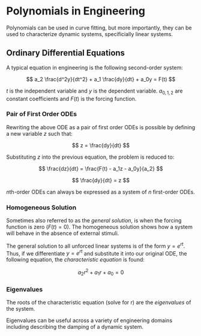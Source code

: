 # Polynomials in Engineering

Polynomials can be used in curve fitting, but more importantly, they can be used to characterize dynamic systems, specificially linear systems.

## Ordinary Differential Equations

A typical equation in engineering is the following second-order system:

$$
a_2 \frac{d^2y}{dt^2} + a_1 \frac{dy}{dt} + a_0y = F(t)
$$

$t$ is the independent variable and $y$ is the dependent variable. $a_{0,1,2}$ are constant coefficients and $F(t)$ is the forcing function.

### Pair of First Order ODEs

Rewriting the above ODE as a pair of first order ODEs is possible by defining a new variable $z$ such that:

$$
z = \frac{dy}{dt}
$$

Substituting $z$ into the previous equation, the problem is reduced to:

$$
\frac{dz}{dt} = \frac{F(t) - a_1z - a_0y}{a_2}
$$

$$
\frac{dy}{dt} = z
$$

*n*th-order ODEs can always be expressed as a system of *n* first-order ODEs.

### Homogeneous Solution

Sometimes also referred to as the *general solution*, is when the forcing function is zero ($F(t) = 0$). The homogeneous solution shows how a system will behave in the absence of external stimuli.

The general solution to all unforced linear systems is of the form $y = e^{rt}$. Thus, if we differentiate $y = e^{rt}$ and substitute it into our original ODE, the following equation, the *characteristic equation* is found:

$$
a_2r^2 + a_1r + a_0 = 0
$$

### Eigenvalues

The roots of the characteristic equation (solve for r) are the *eigenvalues* of the system.

Eigenvalues can be useful across a variety of engineering domains including describing the damping of a dynamic system.
